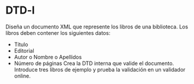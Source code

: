 # DTD-l
Diseña un documento XML que represente los libros de una biblioteca. Los libros deben
contener los siguientes datos:
- Título
- Editorial
- Autor
o Nombre
o Apellidos
- Número de páginas
Crea la DTD interna que valide el documento. Introduce tres libros de ejemplo y prueba
la validación en un validador online.